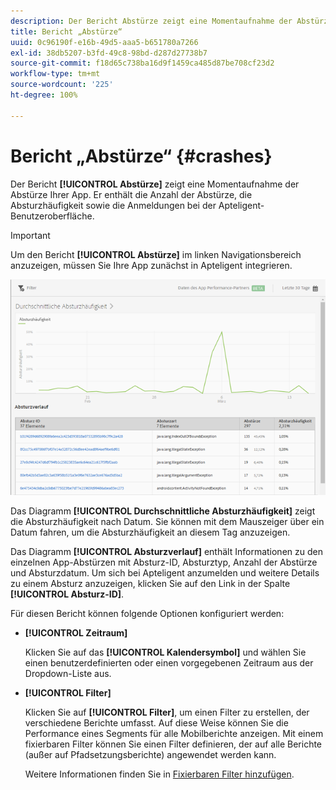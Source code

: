 ```yaml
---
description: Der Bericht Abstürze zeigt eine Momentaufnahme der Abstürze Ihrer App. Er enthält die Anzahl der Abstürze, die Absturzhäufigkeit sowie die Anmeldungen bei der Apteligent-Benutzeroberfläche.
title: Bericht „Abstürze“
uuid: 0c96190f-e16b-49d5-aaa5-b651780a7266
exl-id: 38db5207-b3fd-49c8-98bd-d287d27738b7
source-git-commit: f18d65c738ba16d9f1459ca485d87be708cf23d2
workflow-type: tm+mt
source-wordcount: '225'
ht-degree: 100%

---
```


# Bericht „Abstürze“ {#crashes}

Der Bericht **[!UICONTROL Abstürze]** zeigt eine Momentaufnahme der Abstürze Ihrer App. Er enthält die Anzahl der Abstürze, die Absturzhäufigkeit sowie die Anmeldungen bei der Apteligent-Benutzeroberfläche.

>[!IMPORTANT]
>
>Um den Bericht **[!UICONTROL Abstürze]** im linken Navigationsbereich anzuzeigen, müssen Sie Ihre App zunächst in Apteligent integrieren.

![Abstürze](assets/crashes.png)

Das Diagramm **[!UICONTROL Durchschnittliche Absturzhäufigkeit]** zeigt die Absturzhäufigkeit nach Datum. Sie können mit dem Mauszeiger über ein Datum fahren, um die Absturzhäufigkeit an diesem Tag anzuzeigen.

Das Diagramm **[!UICONTROL Absturzverlauf]** enthält Informationen zu den einzelnen App-Abstürzen mit Absturz-ID, Absturztyp, Anzahl der Abstürze und Absturzdatum. Um sich bei Apteligent anzumelden und weitere Details zu einem Absturz anzuzeigen, klicken Sie auf den Link in der Spalte **[!UICONTROL Absturz-ID]**.

Für diesen Bericht können folgende Optionen konfiguriert werden:

* **[!UICONTROL Zeitraum]**

   Klicken Sie auf das **[!UICONTROL Kalendersymbol]** und wählen Sie einen benutzerdefinierten oder einen vorgegebenen Zeitraum aus der Dropdown-Liste aus.

* **[!UICONTROL Filter]**

   Klicken Sie auf **[!UICONTROL Filter]**, um einen Filter zu erstellen, der verschiedene Berichte umfasst. Auf diese Weise können Sie die Performance eines Segments für alle Mobilberichte anzeigen. Mit einem fixierbaren Filter können Sie einen Filter definieren, der auf alle Berichte (außer auf Pfadsetzungsberichte) angewendet werden kann.

   Weitere Informationen finden Sie in [Fixierbaren Filter hinzufügen](/help/using/usage/reports-customize/t-sticky-filter.md).
